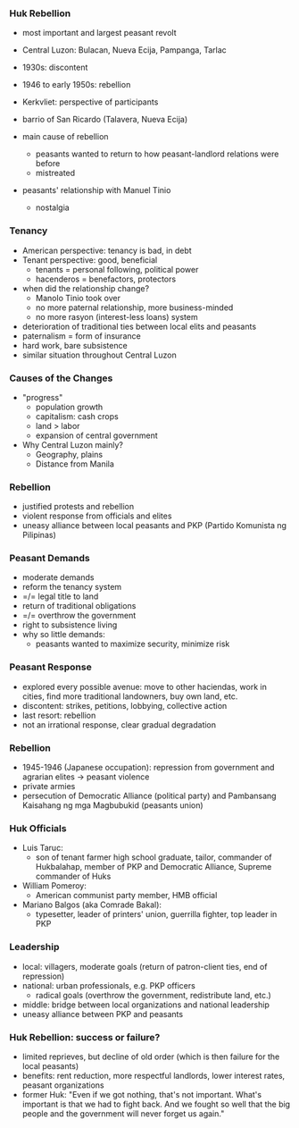 ### Huk Rebellion
- most important and largest peasant revolt
- Central Luzon: Bulacan, Nueva Ecija, Pampanga, Tarlac
- 1930s: discontent
- 1946 to early 1950s: rebellion
- Kerkvliet: perspective of participants

- barrio of San Ricardo (Talavera, Nueva Ecija)
- main cause of rebellion
	- peasants wanted to return to how peasant-landlord relations were before
	- mistreated
- peasants' relationship with Manuel Tinio
	- nostalgia
### Tenancy
- American perspective: tenancy is bad, in debt
- Tenant perspective: good, beneficial
	- tenants = personal following, political power
	- hacenderos = benefactors, protectors
- when did the relationship change?
	- Manolo Tinio took over
	- no more paternal relationship, more business-minded
	- no more rasyon (interest-less loans) system
- deterioration of traditional ties between local elits and peasants
- paternalism = form of insurance
- hard work, bare subsistence
- similar situation throughout Central Luzon
### Causes of the Changes
- "progress"
	- population growth
	- capitalism: cash crops
	- land > labor
	- expansion of central government
- Why Central Luzon mainly?
	- Geography, plains
	- Distance from Manila
### Rebellion
- justified protests and rebellion
- violent response from officials and elites
- uneasy alliance between local peasants and PKP (Partido Komunista ng Pilipinas)
### Peasant Demands
- moderate demands
- reform the tenancy system
- =/= legal title to land
- return of traditional obligations
- =/= overthrow the government
- right to subsistence living
- why so little demands:
	- peasants wanted to maximize security, minimize risk
### Peasant Response
- explored every possible avenue: move to other haciendas, work in cities, find more traditional landowners, buy own land, etc.
- discontent: strikes, petitions, lobbying, collective action
- last resort: rebellion
- not an irrational response, clear gradual degradation
### Rebellion
- 1945-1946 (Japanese occupation): repression from government and agrarian elites -> peasant violence
- private armies
- persecution of Democratic Alliance (political party) and Pambansang Kaisahang ng mga Magbubukid (peasants union)
### Huk Officials
- Luis Taruc:
	- son of tenant farmer high school graduate, tailor, commander of Hukbalahap, member of PKP and Democratic Alliance, Supreme commander of Huks
- William Pomeroy:
	- American communist party member, HMB official
- Mariano Balgos (aka Comrade Bakal):
	- typesetter, leader of printers' union, guerrilla fighter, top leader in PKP
### Leadership
- local: villagers, moderate goals (return of patron-client ties, end of repression)
- national: urban professionals, e.g. PKP officers
	- radical goals (overthrow the government, redistribute land, etc.)
- middle: bridge between local organizations and national leadership
- uneasy alliance between PKP and peasants
### Huk Rebellion: success or failure?
- limited reprieves, but decline of old order (which is then failure for the local peasants)
- benefits: rent reduction, more respectful landlords, lower interest rates, peasant organizations
- former Huk: "Even if we got nothing, that's not important. What's important is that we had to fight back. And we fought so well that the big people and the government will never forget us again."